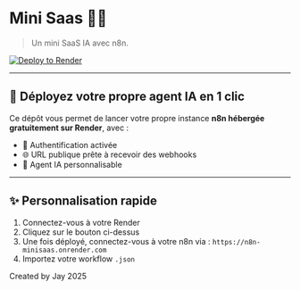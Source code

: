 # Mini Saas 🍟🤖

> Un mini SaaS IA avec n8n.

[![Deploy to Render](https://render.com/images/deploy-to-render-button.svg)](https://render.com/deploy?repo=https://github.com/jay2880/n8n-minisaas)

---

## 🚀 Déployez votre propre agent IA en 1 clic

Ce dépôt vous permet de lancer votre propre instance **n8n hébergée gratuitement sur Render**, avec :

- 🔐 Authentification activée
- 🌐 URL publique prête à recevoir des webhooks
- 🔄 Agent IA personnalisable

---

## ✨ Personnalisation rapide

1. Connectez-vous à votre Render
2. Cliquez sur le bouton ci-dessus
3. Une fois déployé, connectez-vous à votre n8n via :
   `https://n8n-minisaas.onrender.com`
4. Importez votre workflow `.json`

Created by Jay 2025